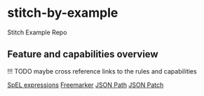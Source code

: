 # stitch-by-example
Stitch Example Repo

## Feature and capabilities overview
!!! TODO maybe cross reference links to the rules and capabilities


[SpEL expressions]()
[Freemarker]()
[JSON Path]()
[JSON Patch]()

